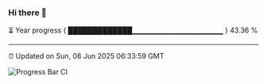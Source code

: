 ### Hi there 👋

⏳ Year progress { █████████████▁▁▁▁▁▁▁▁▁▁▁▁▁▁▁▁▁ } 43.36 %

---

⏰ Updated on Sun, 08 Jun 2025 06:33:59 GMT

![Progress Bar CI](https://github.com/ZhaoGui/ZhaoGui/workflows/Progress%20Bar%20CI/badge.svg)
